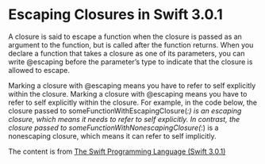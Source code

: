 # Escaping Closures in Swift 3.0.1

A closure is said to escape a function when the closure is passed as an argument to the function, but is called after the function returns. When you declare a function that takes a closure as one of its parameters, you can write @escaping before the parameter’s type to indicate that the closure is allowed to escape.

Marking a closure with @escaping means you have to refer to self explicitly within the closure. Marking a closure with @escaping means you have to refer to self explicitly within the closure. For example, in the code below, the closure passed to someFunctionWithEscapingClosure(_:) is an escaping closure, which means it needs to refer to self explicitly. In contrast, the closure passed to someFunctionWithNonescapingClosure(_:) is a nonescaping closure, which means it can refer to self implicitly.

The content is from [The Swift Programming Language (Swift 3.0.1)](https://developer.apple.com/library/content/documentation/Swift/Conceptual/Swift_Programming_Language/Closures.html)
